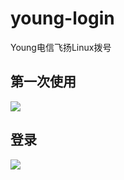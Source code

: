 # young-login
Young电信飞扬Linux拨号

## 第一次使用
![](https://github.com/InvalidCode/young-login/blob/master/young-first.png)

## 登录
![](https://github.com/InvalidCode/young-login/blob/master/young.png)
